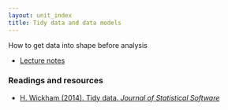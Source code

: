 ```yaml
---
layout: unit_index
title: Tidy data and data models
---
```


How to get data into shape before analysis

- [Lecture notes](tidy.html)  

### Readings and resources

- [H. Wickham (2014). Tidy data. _Journal of Statistical Software_](file:///Users/hcorrada/Downloads/v59i10.pdf)
